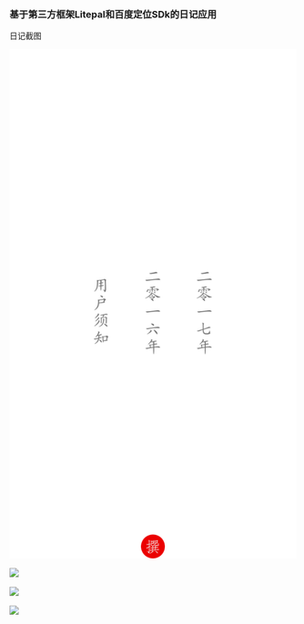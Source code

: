
### 基于第三方框架Litepal和百度定位SDk的日记应用 ###

日记截图

![](images/1.png)

![](images/2.png=100)

![](images/3.png=100)

![](images/4.png=100)
